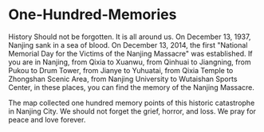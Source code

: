 # One-Hundred-Memories
History Should not be forgotten. 
It is all around us.
On December 13, 1937, Nanjing sank in a sea of blood.
On December 13, 2014, the first "National Memorial Day for the Victims of the Nanjing Massacre" was established.
If you are in Nanjing, 
from Qixia to Xuanwu, from Qinhuai to Jiangning, 
from Pukou to Drum Tower, from Jianye to Yuhuatai, 
from Qixia Temple to Zhongshan Scenic Area, 
from Nanjing University to Wutaishan Sports Center, 
in these places, you can find the memory of the Nanjing Massacre.

The map collected one hundred memory points of this historic catastrophe in Nanjing City. We should not forget the grief, horror, and loss. We pray for peace and love forever.
